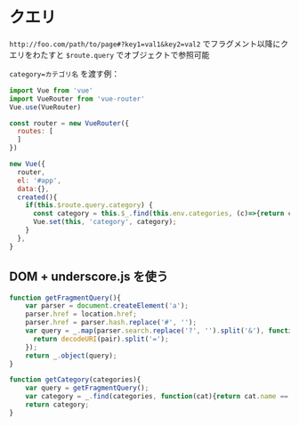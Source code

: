 # クエリ

`http://foo.com/path/to/page#?key1=val1&key2=val2` でフラグメント以降にクエリをわたすと `$route.query` でオブジェクトで参照可能

`category=カテゴリ名` を渡す例：

~~~js
import Vue from 'vue'
import VueRouter from 'vue-router'
Vue.use(VueRouter)

const router = new VueRouter({
  routes: [
  ]
})

new Vue({
  router,
  el: '#app',
  data:{},
  created(){
    if(this.$route.query.category) {
      const category = this.$_.find(this.env.categories, (c)=>{return c.name == this.$route.query.category; });
      Vue.set(this, 'category', category);
    }
  },
}
~~~

## DOM + underscore.js を使う

~~~js
function getFragmentQuery(){
    var parser = document.createElement('a');
    parser.href = location.href;
    parser.href = parser.hash.replace('#', '');
    var query = _.map(parser.search.replace('?', '').split('&'), function(pair){
      return decodeURI(pair).split('='); 
    });
    return _.object(query);
}

function getCategory(categories){
    var query = getFragmentQuery();
    var category = _.find(categories, function(cat){return cat.name == query.category;});
    return category;
}
~~~
